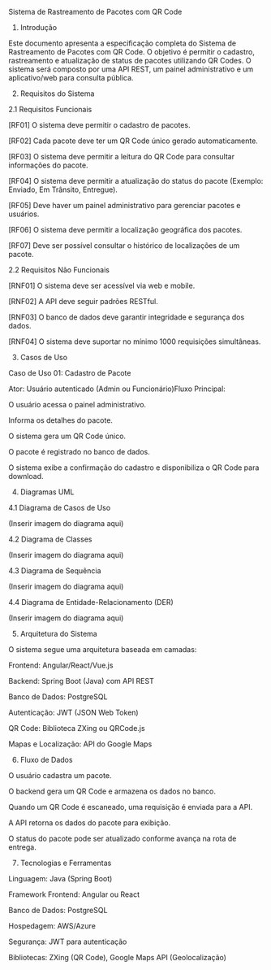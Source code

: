 Sistema de Rastreamento de Pacotes com QR Code

1. Introdução

Este documento apresenta a especificação completa do Sistema de Rastreamento de Pacotes com QR Code. O objetivo é permitir o cadastro, rastreamento e atualização de status de pacotes utilizando QR Codes. O sistema será composto por uma API REST, um painel administrativo e um aplicativo/web para consulta pública.

2. Requisitos do Sistema

2.1 Requisitos Funcionais

[RF01] O sistema deve permitir o cadastro de pacotes.

[RF02] Cada pacote deve ter um QR Code único gerado automaticamente.

[RF03] O sistema deve permitir a leitura do QR Code para consultar informações do pacote.

[RF04] O sistema deve permitir a atualização do status do pacote (Exemplo: Enviado, Em Trânsito, Entregue).

[RF05] Deve haver um painel administrativo para gerenciar pacotes e usuários.

[RF06] O sistema deve permitir a localização geográfica dos pacotes.

[RF07] Deve ser possível consultar o histórico de localizações de um pacote.

2.2 Requisitos Não Funcionais

[RNF01] O sistema deve ser acessível via web e mobile.

[RNF02] A API deve seguir padrões RESTful.

[RNF03] O banco de dados deve garantir integridade e segurança dos dados.

[RNF04] O sistema deve suportar no mínimo 1000 requisições simultâneas.

3. Casos de Uso

Caso de Uso 01: Cadastro de Pacote

Ator: Usuário autenticado (Admin ou Funcionário)Fluxo Principal:

O usuário acessa o painel administrativo.

Informa os detalhes do pacote.

O sistema gera um QR Code único.

O pacote é registrado no banco de dados.

O sistema exibe a confirmação do cadastro e disponibiliza o QR Code para download.

4. Diagramas UML

4.1 Diagrama de Casos de Uso

(Inserir imagem do diagrama aqui)

4.2 Diagrama de Classes

(Inserir imagem do diagrama aqui)

4.3 Diagrama de Sequência

(Inserir imagem do diagrama aqui)

4.4 Diagrama de Entidade-Relacionamento (DER)

(Inserir imagem do diagrama aqui)

5. Arquitetura do Sistema

O sistema segue uma arquitetura baseada em camadas:

Frontend: Angular/React/Vue.js

Backend: Spring Boot (Java) com API REST

Banco de Dados: PostgreSQL

Autenticação: JWT (JSON Web Token)

QR Code: Biblioteca ZXing ou QRCode.js

Mapas e Localização: API do Google Maps

6. Fluxo de Dados

O usuário cadastra um pacote.

O backend gera um QR Code e armazena os dados no banco.

Quando um QR Code é escaneado, uma requisição é enviada para a API.

A API retorna os dados do pacote para exibição.

O status do pacote pode ser atualizado conforme avança na rota de entrega.

7. Tecnologias e Ferramentas

Linguagem: Java (Spring Boot)

Framework Frontend: Angular ou React

Banco de Dados: PostgreSQL

Hospedagem: AWS/Azure

Segurança: JWT para autenticação

Bibliotecas: ZXing (QR Code), Google Maps API (Geolocalização)